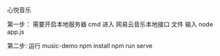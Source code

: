 心悦音乐

第一步：
需要开启本地服务器
cmd 进入 网易云音乐本地接口 文件 输入  node app.js
 

第二步:
运行 music-demo 
npm install
npm run serve
